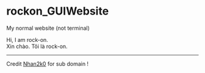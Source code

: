 # rockon_GUIWebsite
My normal website (not terminal)

Hi, I am rock-on.\
Xin chào. Tôi là rock-on.  

---
Credit [Nhan2k0](https://github.com/nhan2k0) for sub domain !

